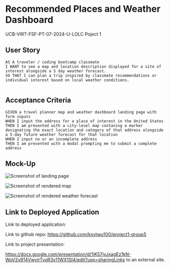 # Recommended Places and Weather Dashboard
UCB-VIRT-FSF-PT-07-2024-U-LOLC Poject 1

## User Story

```
AS A traveler / coding bootcamp classmate 
I WANT to see a map and location description displayed for a site of interest alongside a 5 day weather forecast. 
SO THAT I can plan a trip inspired by classmate recommendations or individual interest based on local weather conditions.  
 

```

## Acceptance Criteria 

```
GIVEN a travel planner map and weather dashboard landing page with form inputs
WHEN I input the address for a place of interest in the United States
THEN I am presented with a city-level map contaning a marker designating the exact location and category of that address alongside a 5-day future weather forecast for that location
WHEN I input no or an incomplete address 
THEN I am presented with a modal prompting me to submit a complete address

```

## Mock-Up
![Screenshot of landing page](./assets/images/landing-page-form.png)

![Screenshot of rendered map](./assets/images/rendered-map.png)

![Screenshot of rendered weather forecast](./assets/images/rendered-weather-forecast.png)

## Link to Deployed Application


Link to deployed application:


Link to github repo:
https://github.com/ksytwu100/project1-group5

Link to project presentation:

https://docs.google.com/presentation/d/1iK57jvJxagEz1kN-WoV2y914VwylrTyqR3v11WX1SI4/edit?usp=sharingLinks to an external site.







